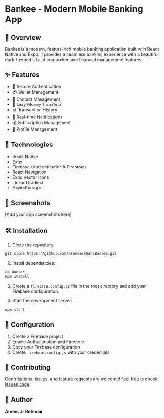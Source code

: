 # Bankee - Modern Mobile Banking App

## 🌟 Overview

Bankee is a modern, feature-rich mobile banking application built with React Native and Expo. It provides a seamless banking experience with a beautiful dark-themed UI and comprehensive financial management features.

## ✨ Features

- 🔐 Secure Authentication
- 💳 Wallet Management
- 👥 Contact Management
- 💸 Easy Money Transfers
- 📊 Transaction History
- 🔔 Real-time Notifications
- 💰 Subscription Management
- 👤 Profile Management

## 🚀 Technologies

- React Native
- Expo
- Firebase (Authentication & Firestore)
- React Navigation
- Expo Vector Icons
- Linear Gradient
- AsyncStorage

## 📱 Screenshots

[Add your app screenshots here]

## 🛠️ Installation

1. Clone the repository:
```bash
git clone https://github.com/araneeskhan/Bankee.git
```

2. Install dependencies:
```bash
cd Bankee
npm install
```

3. Create a `firebase.config.js` file in the root directory and add your Firebase configuration.

4. Start the development server:
```bash
npm start
```

## 🔧 Configuration

1. Create a Firebase project
2. Enable Authentication and Firestore
3. Copy your Firebase configuration
4. Create `firebase.config.js` with your credentials

## 🤝 Contributing

Contributions, issues, and feature requests are welcome! Feel free to check [issues page](https://github.com/araneeskhan/Bankee/issues).


## 👤 Author

**Anees Ur Rehman**
